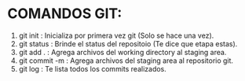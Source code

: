 # COMANDOS GIT:

1. git init : Inicializa por primera vez git (Solo se hace una vez).
2. git status : Brinde el status del repositoio (Te dice que etapa estas).
3. git add . : Agrega archivos del working directory al staging area.
4. git commit -m : Agrega archivos del staging area al repositorio git.
5. git log : Te lista todos los commits realizados. 
